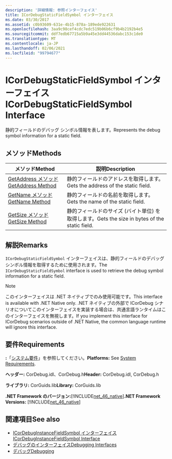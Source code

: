 ```yaml
---
description: '詳細情報: 参照インターフェイス'
title: ICorDebugStaticFieldSymbol インターフェイス
ms.date: 03/30/2017
ms.assetid: c0b93609-631e-4b15-878a-189ede922631
ms.openlocfilehash: 3aa9c98cef4cdc7edc519b06b6cf9b4b2192b4e5
ms.sourcegitcommit: ddf7edb67715a5b9a45e3dd44536dabc153c1de0
ms.translationtype: MT
ms.contentlocale: ja-JP
ms.lasthandoff: 02/06/2021
ms.locfileid: "99794677"
---
```

# <a name="icordebugstaticfieldsymbol-interface"></a><span data-ttu-id="fff4f-103">ICorDebugStaticFieldSymbol インターフェイス</span><span class="sxs-lookup"><span data-stu-id="fff4f-103">ICorDebugStaticFieldSymbol Interface</span></span>

<span data-ttu-id="fff4f-104">静的フィールドのデバッグ シンボル情報を表します。</span><span class="sxs-lookup"><span data-stu-id="fff4f-104">Represents the debug symbol information for a static field.</span></span>  
  
## <a name="methods"></a><span data-ttu-id="fff4f-105">メソッド</span><span class="sxs-lookup"><span data-stu-id="fff4f-105">Methods</span></span>  
  
|<span data-ttu-id="fff4f-106">メソッド</span><span class="sxs-lookup"><span data-stu-id="fff4f-106">Method</span></span>|<span data-ttu-id="fff4f-107">説明</span><span class="sxs-lookup"><span data-stu-id="fff4f-107">Description</span></span>|  
|------------|-----------------|  
|[<span data-ttu-id="fff4f-108">GetAddress メソッド</span><span class="sxs-lookup"><span data-stu-id="fff4f-108">GetAddress Method</span></span>](icordebugstaticfieldsymbol-getaddress-method.md)|<span data-ttu-id="fff4f-109">静的フィールドのアドレスを取得します。</span><span class="sxs-lookup"><span data-stu-id="fff4f-109">Gets the address of the static field.</span></span>|  
|[<span data-ttu-id="fff4f-110">GetName メソッド</span><span class="sxs-lookup"><span data-stu-id="fff4f-110">GetName Method</span></span>](icordebugstaticfieldsymbol-getname-method.md)|<span data-ttu-id="fff4f-111">静的フィールドの名前を取得します。</span><span class="sxs-lookup"><span data-stu-id="fff4f-111">Gets the name of the static field.</span></span>|  
|[<span data-ttu-id="fff4f-112">GetSize メソッド</span><span class="sxs-lookup"><span data-stu-id="fff4f-112">GetSize Method</span></span>](icordebugstaticfieldsymbol-getsize-method.md)|<span data-ttu-id="fff4f-113">静的フィールドのサイズ (バイト単位) を取得します。</span><span class="sxs-lookup"><span data-stu-id="fff4f-113">Gets the size in bytes of the static field.</span></span>|  
  
## <a name="remarks"></a><span data-ttu-id="fff4f-114">解説</span><span class="sxs-lookup"><span data-stu-id="fff4f-114">Remarks</span></span>  

 <span data-ttu-id="fff4f-115">`ICorDebugStaticFieldSymbol` インターフェイスは、静的フィールドのデバッグ シンボル情報を取得するために使用されます。</span><span class="sxs-lookup"><span data-stu-id="fff4f-115">The `ICorDebugStaticFieldSymbol` interface is used to retrieve the debug symbol information for a static field.</span></span>  
  
> [!NOTE]
> <span data-ttu-id="fff4f-116">このインターフェイスは .NET ネイティブでのみ使用可能です。</span><span class="sxs-lookup"><span data-stu-id="fff4f-116">This interface is available with .NET Native only.</span></span> <span data-ttu-id="fff4f-117">.NET ネイティブの外部で ICorDebug シナリオについてこのインターフェイスを実装する場合は、共通言語ランタイムはこのインターフェイスを無視します。</span><span class="sxs-lookup"><span data-stu-id="fff4f-117">If you implement this interface for ICorDebug scenarios outside of .NET Native, the common language runtime will ignore this interface.</span></span>  
  
## <a name="requirements"></a><span data-ttu-id="fff4f-118">要件</span><span class="sxs-lookup"><span data-stu-id="fff4f-118">Requirements</span></span>  

 <span data-ttu-id="fff4f-119">**:**「[システム要件](../../get-started/system-requirements.md)」を参照してください。</span><span class="sxs-lookup"><span data-stu-id="fff4f-119">**Platforms:** See [System Requirements](../../get-started/system-requirements.md).</span></span>  
  
 <span data-ttu-id="fff4f-120">**ヘッダー:** CorDebug.idl、CorDebug.h</span><span class="sxs-lookup"><span data-stu-id="fff4f-120">**Header:** CorDebug.idl, CorDebug.h</span></span>  
  
 <span data-ttu-id="fff4f-121">**ライブラリ:** CorGuids.lib</span><span class="sxs-lookup"><span data-stu-id="fff4f-121">**Library:** CorGuids.lib</span></span>  
  
 <span data-ttu-id="fff4f-122">**.NET Framework のバージョン:**[!INCLUDE[net_46_native](../../../../includes/net-46-native-md.md)]</span><span class="sxs-lookup"><span data-stu-id="fff4f-122">**.NET Framework Versions:** [!INCLUDE[net_46_native](../../../../includes/net-46-native-md.md)]</span></span>  
  
## <a name="see-also"></a><span data-ttu-id="fff4f-123">関連項目</span><span class="sxs-lookup"><span data-stu-id="fff4f-123">See also</span></span>

- [<span data-ttu-id="fff4f-124">ICorDebugInstanceFieldSymbol インターフェイス</span><span class="sxs-lookup"><span data-stu-id="fff4f-124">ICorDebugInstanceFieldSymbol Interface</span></span>](icordebuginstancefieldsymbol-interface.md)
- [<span data-ttu-id="fff4f-125">デバッグのインターフェイス</span><span class="sxs-lookup"><span data-stu-id="fff4f-125">Debugging Interfaces</span></span>](debugging-interfaces.md)
- [<span data-ttu-id="fff4f-126">デバッグ</span><span class="sxs-lookup"><span data-stu-id="fff4f-126">Debugging</span></span>](index.md)
